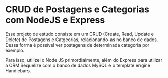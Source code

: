 # CRUD de Postagens e Categorias com NodeJS e Express

Esse projeto de estudo consiste em um CRUD (Create, Read, Update e Delete) de Postagens e Catgeorias, relacionando-as no banco de dados. Dessa forma é possível ver postagens de determinada categoria por exemplo.

Para isso, utilizei o Node JS primordialmente, além do Express para utilizar a ORM Sequelize com o banco de dados MySQL e o template engine Handlebars.
